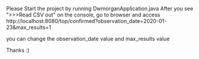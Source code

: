 
Please Start the project by running DwmorganApplication.java
After you see ">>>Read CSV out" on the console, go to browser and access 
http://localhost:8080/top/confirmed?observation_date=2020-01-23&max_results=1

you can change the observation_date value and max_results value

Thanks :)
